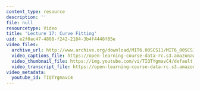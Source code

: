 ```yaml
---
content_type: resource
description: ''
file: null
resourcetype: Video
title: 'Lecture 17: Curve Fitting'
uid: e2f0ac47-4808-f242-2184-3b4f4448f85e
video_files:
  archive_url: http://www.archive.org/download/MIT6.00SCS11/MIT6_00SCS11_lec17_300k.mp4
  video_captions_file: https://open-learning-course-data-rc.s3.amazonaws.com/6-00sc-introduction-to-computer-science-and-programming-spring-2011/c53c31ebe5d55250b525ffdb8de01842_TIQTYgmavC4.vtt
  video_thumbnail_file: https://img.youtube.com/vi/TIQTYgmavC4/default.jpg
  video_transcript_file: https://open-learning-course-data-rc.s3.amazonaws.com/6-00sc-introduction-to-computer-science-and-programming-spring-2011/560725b4664a4179c7cc941dd9387f8f_TIQTYgmavC4.pdf
video_metadata:
  youtube_id: TIQTYgmavC4
---
```

